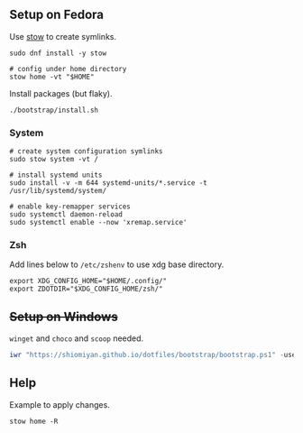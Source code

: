 ## Setup on Fedora

Use [stow](https://www.gnu.org/software/stow/) to create symlinks.

```shell
sudo dnf install -y stow

# config under home directory
stow home -vt "$HOME"
```

Install packages (but flaky).

```shell
./bootstrap/install.sh
```

### System

```shell
# create system configuration symlinks
sudo stow system -vt /

# install systemd units
sudo install -v -m 644 systemd-units/*.service -t /usr/lib/systemd/system/

# enable key-remapper services
sudo systemctl daemon-reload
sudo systemctl enable --now 'xremap.service'
```

### Zsh

Add lines below to `/etc/zshenv` to use xdg base directory.

```shell
export XDG_CONFIG_HOME="$HOME/.config/"
export ZDOTDIR="$XDG_CONFIG_HOME/zsh/"
```

## ~~Setup on Windows~~

`winget` and `choco` and `scoop` needed.

```powershell
iwr "https://shiomiyan.github.io/dotfiles/bootstrap/bootstrap.ps1" -useb | iex
```

## Help

Example to apply changes.

```
stow home -R
```
